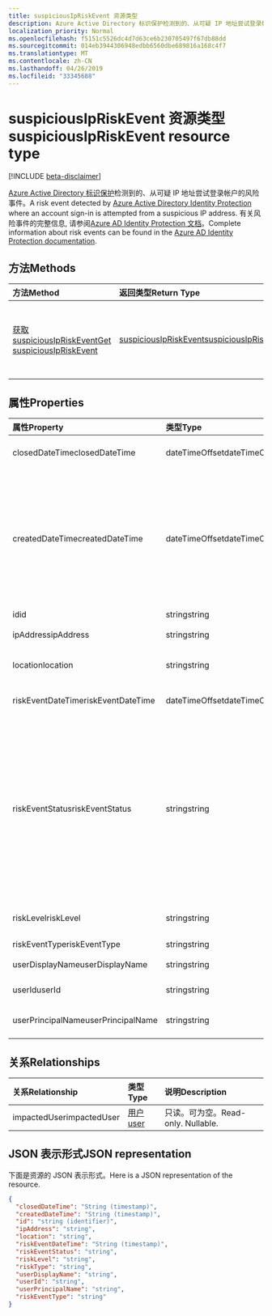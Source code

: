 ```yaml
---
title: suspiciousIpRiskEvent 资源类型
description: Azure Active Directory 标识保护检测到的、从可疑 IP 地址尝试登录帐户的风险事件。 有关风险事件的完整信息, 请参阅 Azure AD Identity Protection 文档。
localization_priority: Normal
ms.openlocfilehash: f5151c5526dc4d7d63ce6b230705497f67db88dd
ms.sourcegitcommit: 014eb3944306948edbb6560dbe689816a168c4f7
ms.translationtype: MT
ms.contentlocale: zh-CN
ms.lasthandoff: 04/26/2019
ms.locfileid: "33345688"
---
```

# <a name="suspiciousipriskevent-resource-type"></a><span data-ttu-id="2aa0d-104">suspiciousIpRiskEvent 资源类型</span><span class="sxs-lookup"><span data-stu-id="2aa0d-104">suspiciousIpRiskEvent resource type</span></span>

[!INCLUDE [beta-disclaimer](../../includes/beta-disclaimer.md)]

<span data-ttu-id="2aa0d-105">[Azure Active Directory 标识保护](https://azure.microsoft.com/en-us/documentation/articles/active-directory-identityprotection/)检测到的、从可疑 IP 地址尝试登录帐户的风险事件。</span><span class="sxs-lookup"><span data-stu-id="2aa0d-105">A risk event detected by [Azure Active Directory Identity Protection](https://azure.microsoft.com/en-us/documentation/articles/active-directory-identityprotection/) where an account sign-in is attempted from a suspicious IP address.</span></span> <span data-ttu-id="2aa0d-106">有关风险事件的完整信息, 请参阅[Azure AD Identity Protection 文档](https://azure.microsoft.com/en-us/documentation/articles/active-directory-identityprotection-risk-events-types/)。</span><span class="sxs-lookup"><span data-stu-id="2aa0d-106">Complete information about risk events can be found in the [Azure AD Identity Protection documentation](https://azure.microsoft.com/en-us/documentation/articles/active-directory-identityprotection-risk-events-types/).</span></span>


## <a name="methods"></a><span data-ttu-id="2aa0d-107">方法</span><span class="sxs-lookup"><span data-stu-id="2aa0d-107">Methods</span></span>

| <span data-ttu-id="2aa0d-108">方法</span><span class="sxs-lookup"><span data-stu-id="2aa0d-108">Method</span></span>           | <span data-ttu-id="2aa0d-109">返回类型</span><span class="sxs-lookup"><span data-stu-id="2aa0d-109">Return Type</span></span>    |<span data-ttu-id="2aa0d-110">说明</span><span class="sxs-lookup"><span data-stu-id="2aa0d-110">Description</span></span>|
|:---------------|:--------|:----------|
|[<span data-ttu-id="2aa0d-111">获取 suspiciousIpRiskEvent</span><span class="sxs-lookup"><span data-stu-id="2aa0d-111">Get suspiciousIpRiskEvent</span></span>](../api/suspiciousipriskevent-get.md) | [<span data-ttu-id="2aa0d-112">suspiciousIpRiskEvent</span><span class="sxs-lookup"><span data-stu-id="2aa0d-112">suspiciousIpRiskEvent</span></span>](suspiciousipriskevent.md) |<span data-ttu-id="2aa0d-113">读取 suspiciousIpRiskEvent 对象的属性和关系。</span><span class="sxs-lookup"><span data-stu-id="2aa0d-113">Read properties and relationships of suspiciousIpRiskEvent object.</span></span>|

## <a name="properties"></a><span data-ttu-id="2aa0d-114">属性</span><span class="sxs-lookup"><span data-stu-id="2aa0d-114">Properties</span></span>
| <span data-ttu-id="2aa0d-115">属性</span><span class="sxs-lookup"><span data-stu-id="2aa0d-115">Property</span></span>     | <span data-ttu-id="2aa0d-116">类型</span><span class="sxs-lookup"><span data-stu-id="2aa0d-116">Type</span></span>   |<span data-ttu-id="2aa0d-117">说明</span><span class="sxs-lookup"><span data-stu-id="2aa0d-117">Description</span></span>|
|:---------------|:--------|:----------|
|<span data-ttu-id="2aa0d-118">closedDateTime</span><span class="sxs-lookup"><span data-stu-id="2aa0d-118">closedDateTime</span></span>|<span data-ttu-id="2aa0d-119">dateTimeOffset</span><span class="sxs-lookup"><span data-stu-id="2aa0d-119">dateTimeOffset</span></span>| <span data-ttu-id="2aa0d-120">风险事件关闭的日期和时间</span><span class="sxs-lookup"><span data-stu-id="2aa0d-120">The date and time that the risk event was closed</span></span>|
|<span data-ttu-id="2aa0d-121">createdDateTime</span><span class="sxs-lookup"><span data-stu-id="2aa0d-121">createdDateTime</span></span>|<span data-ttu-id="2aa0d-122">dateTimeOffset</span><span class="sxs-lookup"><span data-stu-id="2aa0d-122">dateTimeOffset</span></span>| <span data-ttu-id="2aa0d-123">风险事件的创建日期和时间。</span><span class="sxs-lookup"><span data-stu-id="2aa0d-123">The date and time that the risk event was created.</span></span> <span data-ttu-id="2aa0d-124">此值始终大于或等于风险事件本身的日期时间。</span><span class="sxs-lookup"><span data-stu-id="2aa0d-124">This is always greater than or equal to the datetime of the risk event itself.</span></span> <span data-ttu-id="2aa0d-125">这是查询风险事件时用作筛选器的正确属性。</span><span class="sxs-lookup"><span data-stu-id="2aa0d-125">This is the correct property to use as a filter when querying risk events.</span></span>|
|<span data-ttu-id="2aa0d-126">id</span><span class="sxs-lookup"><span data-stu-id="2aa0d-126">id</span></span>|<span data-ttu-id="2aa0d-127">string</span><span class="sxs-lookup"><span data-stu-id="2aa0d-127">string</span></span>| <span data-ttu-id="2aa0d-128">只读</span><span class="sxs-lookup"><span data-stu-id="2aa0d-128">Read-only</span></span>|
|<span data-ttu-id="2aa0d-129">ipAddress</span><span class="sxs-lookup"><span data-stu-id="2aa0d-129">ipAddress</span></span>|<span data-ttu-id="2aa0d-130">string</span><span class="sxs-lookup"><span data-stu-id="2aa0d-130">string</span></span>| <span data-ttu-id="2aa0d-131">登录的 IP 地址</span><span class="sxs-lookup"><span data-stu-id="2aa0d-131">The IP address of the sign-in</span></span>|
|<span data-ttu-id="2aa0d-132">location</span><span class="sxs-lookup"><span data-stu-id="2aa0d-132">location</span></span>|<span data-ttu-id="2aa0d-133">string</span><span class="sxs-lookup"><span data-stu-id="2aa0d-133">string</span></span>| <span data-ttu-id="2aa0d-134">连接到登录 IP 地址的位置</span><span class="sxs-lookup"><span data-stu-id="2aa0d-134">The location attached to the IP address of the sign-in</span></span>|
|<span data-ttu-id="2aa0d-135">riskEventDateTime</span><span class="sxs-lookup"><span data-stu-id="2aa0d-135">riskEventDateTime</span></span>|<span data-ttu-id="2aa0d-136">dateTimeOffset</span><span class="sxs-lookup"><span data-stu-id="2aa0d-136">dateTimeOffset</span></span>| <span data-ttu-id="2aa0d-137">风险事件发生的日期和时间</span><span class="sxs-lookup"><span data-stu-id="2aa0d-137">The date and time when the risk event occurred</span></span>|
|<span data-ttu-id="2aa0d-138">riskEventStatus</span><span class="sxs-lookup"><span data-stu-id="2aa0d-138">riskEventStatus</span></span>|<span data-ttu-id="2aa0d-139">string</span><span class="sxs-lookup"><span data-stu-id="2aa0d-139">string</span></span>| <span data-ttu-id="2aa0d-140">可取值为：`active`、`remediated`、`dismissedAsFixed`、`dismissedAsFalsePositive`、`dismissedAsIgnore`、`loginBlocked`、`closedMfaAuto`、`closedMultipleReasons`。</span><span class="sxs-lookup"><span data-stu-id="2aa0d-140">Possible values are: `active`, `remediated`, `dismissedAsFixed`, `dismissedAsFalsePositive`, `dismissedAsIgnore`, `loginBlocked`, `closedMfaAuto`, `closedMultipleReasons`.</span></span>|
|<span data-ttu-id="2aa0d-141">riskLevel</span><span class="sxs-lookup"><span data-stu-id="2aa0d-141">riskLevel</span></span>|<span data-ttu-id="2aa0d-142">string</span><span class="sxs-lookup"><span data-stu-id="2aa0d-142">string</span></span>| <span data-ttu-id="2aa0d-143">可取值为：`low`、`medium`、`high`。</span><span class="sxs-lookup"><span data-stu-id="2aa0d-143">Possible values are: `low`, `medium`, `high`.</span></span>|
|<span data-ttu-id="2aa0d-144">riskEventType</span><span class="sxs-lookup"><span data-stu-id="2aa0d-144">riskEventType</span></span>|<span data-ttu-id="2aa0d-145">string</span><span class="sxs-lookup"><span data-stu-id="2aa0d-145">string</span></span>| <span data-ttu-id="2aa0d-146">风险的类型</span><span class="sxs-lookup"><span data-stu-id="2aa0d-146">The type of risk</span></span>|
|<span data-ttu-id="2aa0d-147">userDisplayName</span><span class="sxs-lookup"><span data-stu-id="2aa0d-147">userDisplayName</span></span>|<span data-ttu-id="2aa0d-148">string</span><span class="sxs-lookup"><span data-stu-id="2aa0d-148">string</span></span>| <span data-ttu-id="2aa0d-149">具有风险的用户的名称</span><span class="sxs-lookup"><span data-stu-id="2aa0d-149">The name of the user at risk</span></span>|
|<span data-ttu-id="2aa0d-150">userId</span><span class="sxs-lookup"><span data-stu-id="2aa0d-150">userId</span></span>|<span data-ttu-id="2aa0d-151">string</span><span class="sxs-lookup"><span data-stu-id="2aa0d-151">string</span></span>| <span data-ttu-id="2aa0d-152">用户面临风险的 id</span><span class="sxs-lookup"><span data-stu-id="2aa0d-152">The id of the user at risk</span></span>|
|<span data-ttu-id="2aa0d-153">userPrincipalName</span><span class="sxs-lookup"><span data-stu-id="2aa0d-153">userPrincipalName</span></span>|<span data-ttu-id="2aa0d-154">string</span><span class="sxs-lookup"><span data-stu-id="2aa0d-154">string</span></span>| <span data-ttu-id="2aa0d-155">用户面临风险的用户主体名称</span><span class="sxs-lookup"><span data-stu-id="2aa0d-155">The user principal name of the user at risk</span></span>|

## <a name="relationships"></a><span data-ttu-id="2aa0d-156">关系</span><span class="sxs-lookup"><span data-stu-id="2aa0d-156">Relationships</span></span>
| <span data-ttu-id="2aa0d-157">关系</span><span class="sxs-lookup"><span data-stu-id="2aa0d-157">Relationship</span></span> | <span data-ttu-id="2aa0d-158">类型</span><span class="sxs-lookup"><span data-stu-id="2aa0d-158">Type</span></span>   |<span data-ttu-id="2aa0d-159">说明</span><span class="sxs-lookup"><span data-stu-id="2aa0d-159">Description</span></span>|
|:---------------|:--------|:----------|
|<span data-ttu-id="2aa0d-160">impactedUser</span><span class="sxs-lookup"><span data-stu-id="2aa0d-160">impactedUser</span></span>|[<span data-ttu-id="2aa0d-161">用户</span><span class="sxs-lookup"><span data-stu-id="2aa0d-161">user</span></span>](user.md)| <span data-ttu-id="2aa0d-p104">只读。可为空。</span><span class="sxs-lookup"><span data-stu-id="2aa0d-p104">Read-only. Nullable.</span></span>|

## <a name="json-representation"></a><span data-ttu-id="2aa0d-164">JSON 表示形式</span><span class="sxs-lookup"><span data-stu-id="2aa0d-164">JSON representation</span></span>

<span data-ttu-id="2aa0d-165">下面是资源的 JSON 表示形式。</span><span class="sxs-lookup"><span data-stu-id="2aa0d-165">Here is a JSON representation of the resource.</span></span>

<!-- {
  "blockType": "resource",
  "optionalProperties": [

  ],
  "keyProperty": "id",
  "@odata.type": "microsoft.graph.suspiciousIpRiskEvent"
}-->

```json
{
  "closedDateTime": "String (timestamp)",
  "createdDateTime": "String (timestamp)",
  "id": "string (identifier)",
  "ipAddress": "string",
  "location": "string",
  "riskEventDateTime": "String (timestamp)",
  "riskEventStatus": "string",
  "riskLevel": "string",
  "riskType": "string",
  "userDisplayName": "string",
  "userId": "string",
  "userPrincipalName": "string",
  "riskEventType": "string"
}

```

<!-- uuid: 8fcb5dbc-d5aa-4681-8e31-b001d5168d79
2015-10-25 14:57:30 UTC -->
<!--
{
  "type": "#page.annotation",
  "description": "suspiciousIpRiskEvent resource",
  "keywords": "",
  "section": "documentation",
  "tocPath": "",
  "suppressions": []
}
-->
